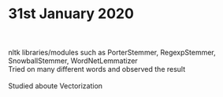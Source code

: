 <h1>31st January 2020</h1>

<br> 
<br> nltk libraries/modules such as PorterStemmer, RegexpStemmer, SnowballStemmer, WordNetLemmatizer
<br> Tried on many different words and observed the result
<br> 
<br> Studied aboute Vectorization